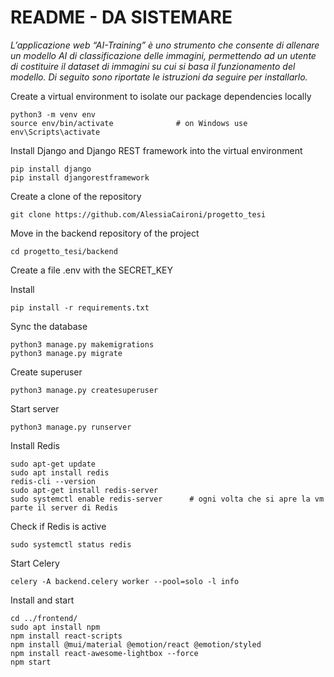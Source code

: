 # README - DA SISTEMARE

*L’applicazione web “AI-Training” è uno strumento che consente di allenare un modello AI di classificazione delle immagini, permettendo ad un utente di costituire il dataset di immagini su cui si basa il funzionamento del modello. Di seguito sono riportate le istruzioni da seguire per installarlo.*

Create a virtual environment to isolate our package dependencies locally 
```
python3 -m venv env
source env/bin/activate              # on Windows use env\Scripts\activate
```

Install Django and Django REST framework into the virtual environment
```
pip install django
pip install djangorestframework
```

Create a clone of the repository 
```
git clone https://github.com/AlessiaCaironi/progetto_tesi
```

Move in the backend repository of the project
```
cd progetto_tesi/backend
```

Create a file .env with the SECRET_KEY

Install
```
pip install -r requirements.txt
```

Sync the database
```
python3 manage.py makemigrations
python3 manage.py migrate
```

Create superuser
```
python3 manage.py createsuperuser
```

Start server
```
python3 manage.py runserver 
```

Install Redis 
```
sudo apt-get update
sudo apt install redis
redis-cli --version
sudo apt-get install redis-server
sudo systemctl enable redis-server      # ogni volta che si apre la vm parte il server di Redis
```

Check if Redis is active 
```
sudo systemctl status redis
```

Start Celery 
```
celery -A backend.celery worker --pool=solo -l info 
```

Install and start
```
cd ../frontend/
sudo apt install npm
npm install react-scripts 
npm install @mui/material @emotion/react @emotion/styled
npm install react-awesome-lightbox --force
npm start
```
